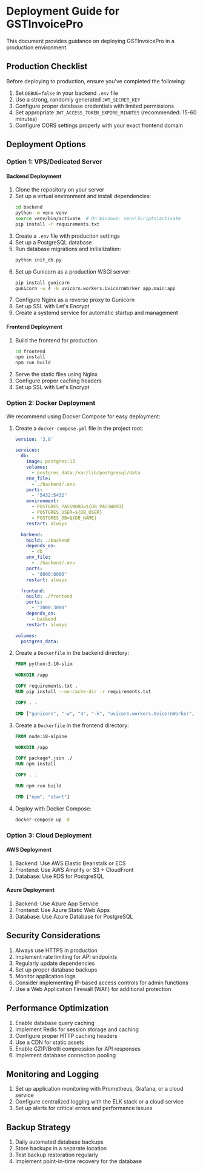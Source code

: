 # Deployment Guide for GSTInvoicePro

This document provides guidance on deploying GSTInvoicePro in a production environment.

## Production Checklist

Before deploying to production, ensure you've completed the following:

1. Set `DEBUG=false` in your backend `.env` file
2. Use a strong, randomly generated `JWT_SECRET_KEY`
3. Configure proper database credentials with limited permissions
4. Set appropriate `JWT_ACCESS_TOKEN_EXPIRE_MINUTES` (recommended: 15-60 minutes)
5. Configure CORS settings properly with your exact frontend domain

## Deployment Options

### Option 1: VPS/Dedicated Server

#### Backend Deployment

1. Clone the repository on your server
2. Set up a virtual environment and install dependencies:
   ```bash
   cd backend
   python -m venv venv
   source venv/bin/activate  # On Windows: venv\Scripts\activate
   pip install -r requirements.txt
   ```
3. Create a `.env` file with production settings
4. Set up a PostgreSQL database
5. Run database migrations and initialization:
   ```bash
   python init_db.py
   ```
6. Set up Gunicorn as a production WSGI server:
   ```bash
   pip install gunicorn
   gunicorn -w 4 -k uvicorn.workers.UvicornWorker app.main:app
   ```
7. Configure Nginx as a reverse proxy to Gunicorn
8. Set up SSL with Let's Encrypt
9. Create a systemd service for automatic startup and management

#### Frontend Deployment

1. Build the frontend for production:
   ```bash
   cd frontend
   npm install
   npm run build
   ```
2. Serve the static files using Nginx
3. Configure proper caching headers
4. Set up SSL with Let's Encrypt

### Option 2: Docker Deployment

We recommend using Docker Compose for easy deployment:

1. Create a `docker-compose.yml` file in the project root:
   ```yaml
   version: '3.8'
   
   services:
     db:
       image: postgres:13
       volumes:
         - postgres_data:/var/lib/postgresql/data
       env_file:
         - ./backend/.env
       ports:
         - "5432:5432"
       environment:
         - POSTGRES_PASSWORD=${DB_PASSWORD}
         - POSTGRES_USER=${DB_USER}
         - POSTGRES_DB=${DB_NAME}
       restart: always
   
     backend:
       build: ./backend
       depends_on:
         - db
       env_file:
         - ./backend/.env
       ports:
         - "8000:8000"
       restart: always
   
     frontend:
       build: ./frontend
       ports:
         - "3000:3000"
       depends_on:
         - backend
       restart: always
   
   volumes:
     postgres_data:
   ```

2. Create a `Dockerfile` in the backend directory:
   ```Dockerfile
   FROM python:3.10-slim
   
   WORKDIR /app
   
   COPY requirements.txt .
   RUN pip install --no-cache-dir -r requirements.txt
   
   COPY . .
   
   CMD ["gunicorn", "-w", "4", "-k", "uvicorn.workers.UvicornWorker", "-b", "0.0.0.0:8000", "app.main:app"]
   ```

3. Create a `Dockerfile` in the frontend directory:
   ```Dockerfile
   FROM node:18-alpine
   
   WORKDIR /app
   
   COPY package*.json ./
   RUN npm install
   
   COPY . .
   
   RUN npm run build
   
   CMD ["npm", "start"]
   ```

4. Deploy with Docker Compose:
   ```bash
   docker-compose up -d
   ```

### Option 3: Cloud Deployment

#### AWS Deployment

1. Backend: Use AWS Elastic Beanstalk or ECS
2. Frontend: Use AWS Amplify or S3 + CloudFront
3. Database: Use RDS for PostgreSQL

#### Azure Deployment

1. Backend: Use Azure App Service
2. Frontend: Use Azure Static Web Apps
3. Database: Use Azure Database for PostgreSQL

## Security Considerations

1. Always use HTTPS in production
2. Implement rate limiting for API endpoints
3. Regularly update dependencies
4. Set up proper database backups
5. Monitor application logs
6. Consider implementing IP-based access controls for admin functions
7. Use a Web Application Firewall (WAF) for additional protection

## Performance Optimization

1. Enable database query caching
2. Implement Redis for session storage and caching
3. Configure proper HTTP caching headers
4. Use a CDN for static assets
5. Enable GZIP/Brotli compression for API responses
6. Implement database connection pooling

## Monitoring and Logging

1. Set up application monitoring with Prometheus, Grafana, or a cloud service
2. Configure centralized logging with the ELK stack or a cloud service
3. Set up alerts for critical errors and performance issues

## Backup Strategy

1. Daily automated database backups
2. Store backups in a separate location
3. Test backup restoration regularly
4. Implement point-in-time recovery for the database 